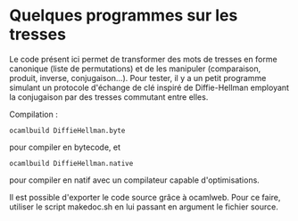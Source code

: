 Quelques programmes sur les tresses
===================================

Le code présent ici permet de transformer des mots de tresses en forme canonique (liste de
permutations) et de les manipuler (comparaison, produit, inverse, conjugaison...).
Pour tester, il y a un petit programme simulant un protocole d'échange de clé
inspiré de Diffie-Hellman employant la conjugaison par des tresses commutant entre elles.

Compilation :

    ocamlbuild DiffieHellman.byte
    
pour compiler en bytecode, et

    ocamlbuild DiffieHellman.native
    
pour compiler en natif avec un compilateur capable d'optimisations.
    
Il est possible d'exporter le code source grâce à ocamlweb. Pour ce faire, utiliser le
script makedoc.sh en lui passant en argument le fichier source.
